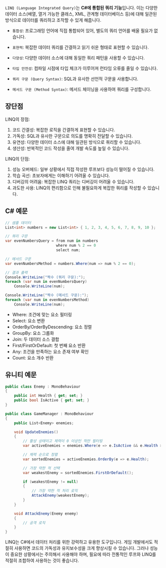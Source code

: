 `LINQ (Language Integrated Query)`는 **C#에 통합된 쿼리 기능**입니다. 이는 다양한 데이터 소스(배열, 열거 가능한 클래스, XML, 관계형 데이터베이스 등)에 대해 일관된 방식으로 데이터를 쿼리하고 조작할 수 있게 해줍니다.

- `통합성`: 프로그래밍 언어에 직접 통합되어 있어, 별도의 쿼리 언어를 배울 필요가 없습니다.
- `표현력`: 복잡한 데이터 쿼리를 간결하고 읽기 쉬운 형태로 표현할 수 있습니다.
- `다양성`: 다양한 데이터 소스에 대해 동일한 쿼리 패턴을 사용할 수 있습니다.
- `타입 안전성`: 컴파일 시점에 타입 체크가 이루어져 런타임 오류를 줄일 수 있습니다.

- `쿼리 구문 (Query Syntax)`: SQL과 유사한 선언적 구문을 사용합니다.
- `메서드 구문 (Method Syntax)`: 메서드 체이닝을 사용하여 쿼리를 구성합니다.

## 장단점
LINQ의 장점:
1. 코드 간결성: 복잡한 로직을 간결하게 표현할 수 있습니다.
2. 가독성: SQL과 유사한 구문으로 의도를 명확히 전달할 수 있습니다.
3. 유연성: 다양한 데이터 소스에 대해 일관된 방식으로 쿼리할 수 있습니다.
4. 생산성: 반복적인 코드 작성을 줄여 개발 속도를 높일 수 있습니다.

LINQ의 단점:
1. 성능 오버헤드: 일부 상황에서 직접 작성한 루프보다 성능이 떨어질 수 있습니다.
2. 학습 곡선: 초보자에게는 이해하기 어려울 수 있습니다.
3. 디버깅의 어려움: 복잡한 LINQ 쿼리는 디버깅이 어려울 수 있습니다.
4. 과도한 사용: LINQ의 편리함으로 인해 불필요하게 복잡한 쿼리를 작성할 수 있습니다.

## C# 예문
```cs
// 샘플 데이터
List<int> numbers = new List<int> { 1, 2, 3, 4, 5, 6, 7, 8, 9, 10 };

// 쿼리 구문
var evenNumbersQuery = from num in numbers
                       where num % 2 == 0
                       select num;

// 메서드 구문
var evenNumbersMethod = numbers.Where(num => num % 2 == 0);

// 결과 출력
Console.WriteLine("짝수 (쿼리 구문):");
foreach (var num in evenNumbersQuery)
    Console.WriteLine(num);

Console.WriteLine("짝수 (메서드 구문):");
foreach (var num in evenNumbersMethod)
    Console.WriteLine(num);
```
- Where: 조건에 맞는 요소 필터링
- Select: 요소 변환
- OrderBy/OrderByDescending: 요소 정렬
- GroupBy: 요소 그룹화
- Join: 두 데이터 소스 결합
- First/FirstOrDefault: 첫 번째 요소 반환
- Any: 조건을 만족하는 요소 존재 여부 확인
- Count: 요소 개수 반환

## 유니티 예문
```cs
public class Enemy : MonoBehaviour
{
    public int Health { get; set; }
    public bool IsActive { get; set; }
}

public class GameManager : MonoBehaviour
{
    public List<Enemy> enemies;

    void UpdateEnemies()
    {
        // 활성 상태이고 체력이 0 이상인 적만 필터링
        var activeEnemies = enemies.Where(e => e.IsActive && e.Health > 0);

        // 체력 순으로 정렬
        var sortedEnemies = activeEnemies.OrderBy(e => e.Health);

        // 가장 약한 적 선택
        var weakestEnemy = sortedEnemies.FirstOrDefault();

        if (weakestEnemy != null)
        {
            // 가장 약한 적 처리 로직
            AttackEnemy(weakestEnemy);
        }
    }

    void AttackEnemy(Enemy enemy)
    {
        // 공격 로직
    }
}
```

LINQ는 C#에서 데이터 처리를 위한 강력하고 유용한 도구입니다. 게임 개발에서도 적절히 사용하면 코드의 가독성과 유지보수성을 크게 향상시킬 수 있습니다. 그러나 성능이 중요한 상황에서는 주의해서 사용해야 하며, 필요에 따라 전통적인 루프와 LINQ를 적절히 조합하여 사용하는 것이 좋습니다.